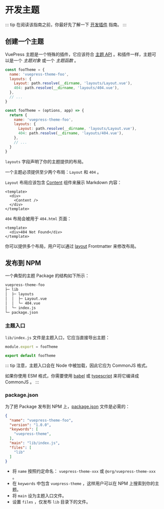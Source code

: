 # 开发主题

::: tip
在阅读该指南之前，你最好先了解一下 [开发插件](./plugin.md) 指南。
:::

## 创建一个主题

VuePress 主题是一个特殊的插件，它应该符合 [主题 API](../../reference/theme-api.md) 。和插件一样，主题可以是一个 *主题对象* 或一个 *主题函数* 。

<CodeGroup>
  <CodeGroupItem title="主题对象" active>

```js
const fooTheme = {
  name: 'vuepress-theme-foo',
  layouts: {
    Layout: path.resolve(__dirname, 'layouts/Layout.vue'),
    404: path.resolve(__dirname, 'layouts/404.vue'),
  },
  // ...
}
```

  </CodeGroupItem>

  <CodeGroupItem title="主题函数">

```js
const fooTheme = (options, app) => {
  return {
    name: 'vuepress-theme-foo',
    layouts: {
      Layout: path.resolve(__dirname, 'layouts/Layout.vue'),
      404: path.resolve(__dirname, 'layouts/404.vue'),
    },
    // ...
  }
}
```

  </CodeGroupItem>
</CodeGroup>

`layouts` 字段声明了你的主题提供的布局。

一个主题必须提供至少两个布局：`Layout` 和 `404` 。

`Layout` 布局应该包含 [Content](../../reference/components.md#content) 组件来展示 Markdown 内容：

```vue
<template>
  <div>
    <Content />
  </div>
</template>
```

`404` 布局会被用于 `404.html` 页面：

```vue
<template>
  <div>404 Not Found</div>
</template>
```

你可以提供多个布局，用户可以通过 [layout](../../reference/frontmatter.md#layout) Frontmatter 来修改布局。

## 发布到 NPM

一个典型的主题 Package 的结构如下所示：

```bash
vuepress-theme-foo
├─ lib
│  ├─ layouts
│  │  ├─ Layout.vue
│  │  └─ 404.vue
│  └─ index.js
└─ package.json
```

### 主题入口

`lib/index.js` 文件是主题入口，它应当直接导出主题：

<CodeGroup>
  <CodeGroupItem title="CJS" active>

```js
module.export = fooTheme
```

  </CodeGroupItem>

  <CodeGroupItem title="ESM">

```js
export default fooTheme
```

  </CodeGroupItem>
</CodeGroup>

::: tip
注意，主题入口会在 Node 中被加载，因此它应为 CommonJS 格式。

如果你使用 ESM 格式，你需要使用 [babel](https://babeljs.io/) 或 [typescript](https://www.typescriptlang.org/) 来将它编译成 CommonJS 。
:::

### package.json

为了把 Package 发布到 NPM 上，[package.json](https://docs.npmjs.com/cli/v6/configuring-npm/package-json) 文件是必需的：

```json
{
  "name": "vuepress-theme-foo",
  "version": "1.0.0",
  "keywords": [
    "vuepress-theme",
  ],
  "main": "lib/index.js",
  "files": [
    "lib"
  ]
}
```

- 将 `name` 按照约定命名： `vuepress-theme-xxx` 或 `@org/vuepress-theme-xxx` 。
- 在 `keywords` 中包含 `vuepress-theme` ，这样用户可以在 NPM 上搜索到你的主题。
- 将 `main` 设为主题入口文件。
- 设置 `files` ，仅发布 `lib` 目录下的文件。
